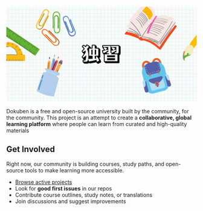 ![Open Knowledge for Everyone](welcome.png)

Dokuben is a free and open-source university built by the community, for the community. This project is an attempt to create a **collaborative, global learning platform** where people can learn from curated and high-quality materials

## Get Involved

Right now, our community is building courses, study paths, and open-source tools to make learning more accessible.

* [Browse active projects](https://github.com/dokuben/repositories)
* Look for **good first issues** in our repos
* Contribute course outlines, study notes, or translations
* Join discussions and suggest improvements
